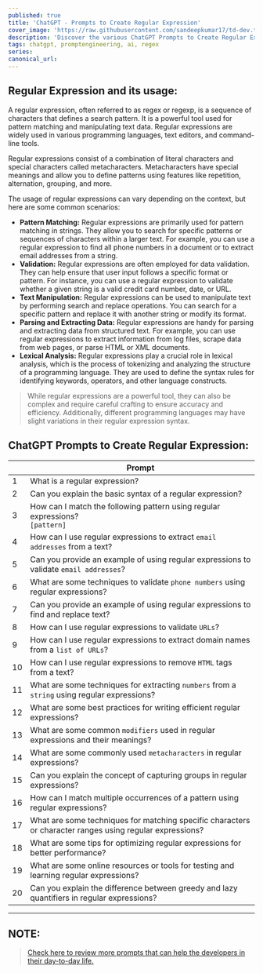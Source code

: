 ```yaml
---
published: true
title: 'ChatGPT - Prompts to Create Regular Expression'
cover_image: 'https://raw.githubusercontent.com/sandeepkumar17/td-dev.to/master/assets/blog-cover/chat-gpt-prompts.jpg'
description: 'Discover the various ChatGPT Prompts to Create Regular Expression'
tags: chatgpt, promptengineering, ai, regex
series:
canonical_url:
---
```


## Regular Expression and its usage:
A regular expression, often referred to as regex or regexp, is a sequence of characters that defines a search pattern. It is a powerful tool used for pattern matching and manipulating text data. Regular expressions are widely used in various programming languages, text editors, and command-line tools.

Regular expressions consist of a combination of literal characters and special characters called metacharacters. Metacharacters have special meanings and allow you to define patterns using features like repetition, alternation, grouping, and more.

The usage of regular expressions can vary depending on the context, but here are some common scenarios:
* **Pattern Matching:** Regular expressions are primarily used for pattern matching in strings. They allow you to search for specific patterns or sequences of characters within a larger text. For example, you can use a regular expression to find all phone numbers in a document or to extract email addresses from a string.
* **Validation:** Regular expressions are often employed for data validation. They can help ensure that user input follows a specific format or pattern. For instance, you can use a regular expression to validate whether a given string is a valid credit card number, date, or URL.
* **Text Manipulation:** Regular expressions can be used to manipulate text by performing search and replace operations. You can search for a specific pattern and replace it with another string or modify its format.
* **Parsing and Extracting Data:** Regular expressions are handy for parsing and extracting data from structured text. For example, you can use regular expressions to extract information from log files, scrape data from web pages, or parse HTML or XML documents.
* **Lexical Analysis:** Regular expressions play a crucial role in lexical analysis, which is the process of tokenizing and analyzing the structure of a programming language. They are used to define the syntax rules for identifying keywords, operators, and other language constructs.

> While regular expressions are a powerful tool, they can also be complex and require careful crafting to ensure accuracy and efficiency. Additionally, different programming languages may have slight variations in their regular expression syntax.

## ChatGPT Prompts to Create Regular Expression:

|  | Prompt |
| --- | --- |
| 1 | What is a regular expression? |
| 2 | Can you explain the basic syntax of a regular expression? |
| 3 | How can I match the following pattern using regular expressions?<br /> `[pattern]` |
| 4 | How can I use regular expressions to extract `email addresses` from a text? |
| 5 | Can you provide an example of using regular expressions to validate `email addresses`? |
| 6 | What are some techniques to validate `phone numbers` using regular expressions? |
| 7 | Can you provide an example of using regular expressions to find and replace text? |
| 8 | How can I use regular expressions to validate `URLs`? |
| 9 | How can I use regular expressions to extract domain names from a `list of URLs`? |
| 10 | How can I use regular expressions to remove `HTML` tags from a text? |
| 11 | What are some techniques for extracting `numbers` from a `string` using regular expressions? |
| 12 | What are some best practices for writing efficient regular expressions? |
| 13 | What are some common `modifiers` used in regular expressions and their meanings? |
| 14 | What are some commonly used `metacharacters` in regular expressions? |
| 15 | Can you explain the concept of capturing groups in regular expressions? |
| 16 | How can I match multiple occurrences of a pattern using regular expressions? |
| 17 | What are some techniques for matching specific characters or character ranges using regular expressions? |
| 18 | What are some tips for optimizing regular expressions for better performance? |
| 19 | What are some online resources or tools for testing and learning regular expressions? |
| 20 | Can you explain the difference between greedy and lazy quantifiers in regular expressions? |

---
## NOTE:
> [Check here to review more prompts that can help the developers in their day-to-day life.](https://dev.to/techiesdiary/chatgpt-prompts-for-developers-216d)
